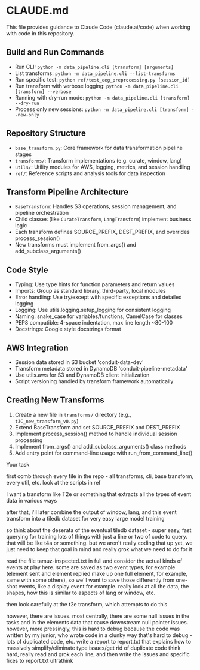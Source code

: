 # CLAUDE.md

This file provides guidance to Claude Code (claude.ai/code) when working with code in this repository.

## Build and Run Commands
- Run CLI: `python -m data_pipeline.cli [transform] [arguments]`
- List transforms: `python -m data_pipeline.cli --list-transforms`
- Run specific test: `python ref/test_eeg_preprocessing.py [session_id]`
- Run transform with verbose logging: `python -m data_pipeline.cli [transform] --verbose`
- Running with dry-run mode: `python -m data_pipeline.cli [transform] --dry-run`
- Process only new sessions: `python -m data_pipeline.cli [transform] --new-only`

## Repository Structure
- `base_transform.py`: Core framework for data transformation pipeline stages
- `transforms/`: Transform implementations (e.g. curate, window, lang)
- `utils/`: Utility modules for AWS, logging, metrics, and session handling
- `ref/`: Reference scripts and analysis tools for data inspection

## Transform Pipeline Architecture
- `BaseTransform`: Handles S3 operations, session management, and pipeline orchestration
- Child classes (like `CurateTransform`, `LangTransform`) implement business logic
- Each transform defines SOURCE_PREFIX, DEST_PREFIX, and overrides process_session()
- New transforms must implement from_args() and add_subclass_arguments()

## Code Style
- Typing: Use type hints for function parameters and return values
- Imports: Group as standard library, third-party, local modules
- Error handling: Use try/except with specific exceptions and detailed logging
- Logging: Use utils.logging.setup_logging for consistent logging
- Naming: snake_case for variables/functions, CamelCase for classes
- PEP8 compatible: 4-space indentation, max line length ~80-100
- Docstrings: Google style docstrings format

## AWS Integration
- Session data stored in S3 bucket 'conduit-data-dev'
- Transform metadata stored in DynamoDB 'conduit-pipeline-metadata'
- Use utils.aws for S3 and DynamoDB client initialization
- Script versioning handled by transform framework automatically

## Creating New Transforms
1. Create a new file in `transforms/` directory (e.g., `t3C_new_transform_v0.py`)
2. Extend BaseTransform and set SOURCE_PREFIX and DEST_PREFIX
3. Implement process_session() method to handle individual session processing
4. Implement from_args() and add_subclass_arguments() class methods
5. Add entry point for command-line usage with run_from_command_line()


Your task

first comb through every file in the repo - all transforms, cli, base transform, every util, etc. look at the scripts in ref

I want a transform like T2e or something that extracts all the types of event data in various ways

after that, i'll later combine the output of window, lang, and this event transform into a tiledb dataset for very easy large model training

so think about the deserata of the eventual tiledb dataset - super easy, fast querying for training lots of things with just a line or two of code to query. that will be like t4a or something. but we aren't really coding that up yet, we just need to keep that goal in mind and really grok what we need to do for it

read the file tamuz-inspected.txt in full and consider the actual kinds of events at play here. some are saved as two event types, for example (element sent and element replied make up one full element, for example, same with some others), so we'll want to save those differently from one-shot events, like a display event for example. really look at all the data, the shapes, how this is similar to aspects of lang or window, etc.

then look carefully at the t2e transform, which attempts to do this

however, there are issues.
most centrally, there are some null issues in the tasks and in the elements data that cause downstream null pointer issues. however, more pressingly, this is hard to debug because the code was written by my junior, who wrote code in a clunky way that's hard to debug - lots of duplicated code, etc.
write a report to report.txt that explains how to massively simplify/eliminate type issues/get rid of duplicate code
think hard, really read and grok each line, and then write the issues and specific fixes to report.txt ultrathink
